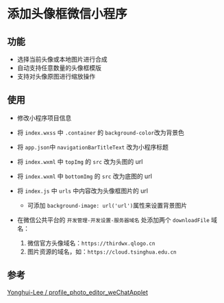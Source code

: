 # 添加头像框微信小程序

## 功能
- 选择当前头像或本地图片进行合成
- 自动支持任意数量的头像框模版
- 支持对头像原图进行缩放操作

## 使用
- 修改小程序项目信息
- 将 `index.wxss` 中 `.container` 的 `background-color`改为背景色
- 将 `app.json`中 `navigationBarTitleText` 改为小程序标题
- 将 `index.wxml` 中 `topImg` 的 `src` 改为头图的 url
- 将 `index.wxml` 中 `bottomImg` 的 `src` 改为底图的 url
- 将 `index.js` 中 `urls` 中内容改为头像框图片的 url
  - 可添加 `background-image: url('url')`属性来设置背景图片
- 在微信公共平台的 `开发管理-开发设置-服务器域名` 处添加两个 `downloadFile` 域名：

    1. 微信官方头像域名：`https://thirdwx.qlogo.cn`
    2. 图片资源的域名，如：`https://cloud.tsinghua.edu.cn`

## 参考
[Yonghui-Lee
/
profile_photo_editor_weChatApplet](https://github.com/Yonghui-Lee/profile_photo_editor_weChatApplet)
